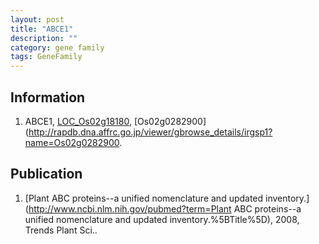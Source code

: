 ```yaml
---
layout: post
title: "ABCE1"
description: ""
category: gene family
tags: GeneFamily
---
```


## Information
1. ABCE1, [LOC_Os02g18180](http://rice.plantbiology.msu.edu/cgi-bin/ORF_infopage.cgi?orf=LOC_Os02g18180), [Os02g0282900](http://rapdb.dna.affrc.go.jp/viewer/gbrowse_details/irgsp1?name=Os02g0282900.

## Publication
1. [Plant ABC proteins--a unified nomenclature and updated inventory.](http://www.ncbi.nlm.nih.gov/pubmed?term=Plant ABC proteins--a unified nomenclature and updated inventory.%5BTitle%5D), 2008, Trends Plant Sci..


